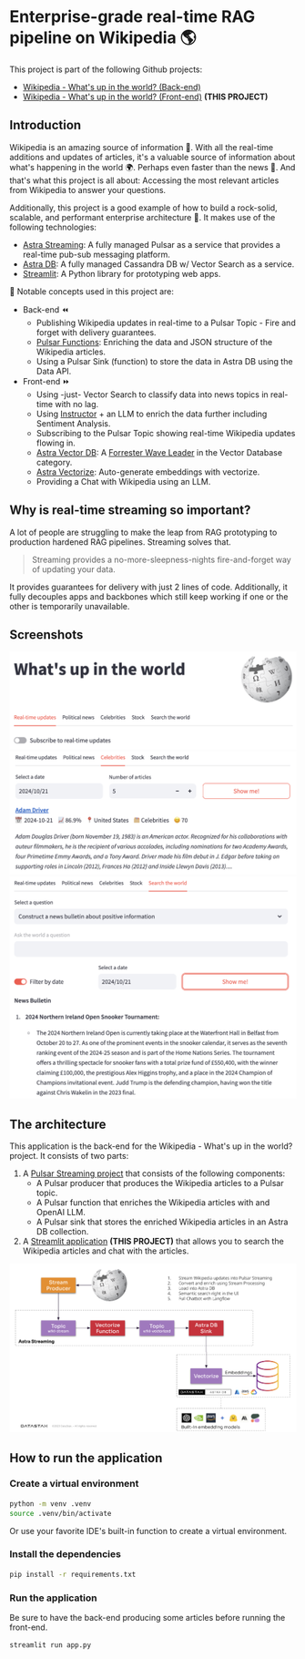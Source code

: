 # Enterprise-grade real-time RAG pipeline on Wikipedia 🌎
This project is part of the following Github projects:
- [Wikipedia - What's up in the world? (Back-end)](https://github.com/michelderu/wikipedia-pulsar-astra)
- [Wikipedia - What's up in the world? (Front-end)](https://github.com/michelderu/wikipedia-streamlit) **(THIS PROJECT)**

## Introduction
Wikipedia is an amazing source of information 🧠. With all the real-time additions and updates of articles, it's a valuable source of information about what's happening in the world 🌍. Perhaps even faster than the news 📰. And that's what this project is all about: Accessing the most relevant articles from Wikipedia to answer your questions.

Additionally, this project is a good example of how to build a rock-solid, scalable, and performant enterprise architecture 🚀. It makes use of the following technologies:
- [Astra Streaming](https://www.datastax.com/products/datastax-astra-streaming): A fully managed Pulsar as a service that provides a real-time pub-sub messaging platform.
- [Astra DB](https://www.datastax.com/products/datastax-astra-db): A fully managed Cassandra DB w/ Vector Search as a service.
- [Streamlit](https://streamlit.io/): A Python library for prototyping web apps.

🤩 Notable concepts used in this project are:
- Back-end ⏪
    - Publishing Wikipedia updates in real-time to a Pulsar Topic - Fire and forget with delivery guarantees.
    - [Pulsar Functions](https://pulsar.apache.org/docs/functions-overview/): Enriching the data and JSON structure of the Wikipedia articles.
    - Using a Pulsar Sink (function) to store the data in Astra DB using the Data API.
- Front-end ⏩
    - Using -just- Vector Search to classify data into news topics in real-time with no lag.
    - Using [Instructor](https://github.com/jxnl/instructor) + an LLM to enrich the data further including Sentiment Analysis.
    - Subscribing to the Pulsar Topic showing real-time Wikipedia updates flowing in.
    - [Astra Vector DB](https://docs.datastax.com/en/astra-db-serverless/get-started/concepts.html): A [Forrester Wave Leader](https://www.datastax.com/blog/forrester-wave-names-datastax-leader-vector-databases) in the Vector Database category.
    - [Astra Vectorize](https://docs.datastax.com/en/astra-db-serverless/databases/embedding-generation.html): Auto-generate embeddings with vectorize.
    - Providing a Chat with Wikipedia using an LLM.

## Why is real-time streaming so important?
A lot of people are struggling to make the leap from RAG prototyping to production hardened RAG pipelines. Streaming solves that.
> Streaming provides a no-more-sleepness-nights fire-and-forget way of updating your data.

It provides guarantees for delivery with just 2 lines of code. Additionally, it fully decouples apps and backbones which still keep working if one or the other is temporarily unavailable.

## Screenshots
![Application Interface](./assets/app-screenshot-1.png)
![Application Interface](./assets/app-screenshot-2.png)
![Application Interface](./assets/app-screenshot-3.png)

## The architecture
This application is the back-end for the Wikipedia - What's up in the world? project. It consists of two parts:
1. A [Pulsar Streaming project](https://github.com/michelderu/wikipedia-pulsar-astra) that consists of the following components:
    - A Pulsar producer that produces the Wikipedia articles to a Pulsar topic.
    - A Pulsar function that enriches the Wikipedia articles with and OpenAI LLM.
    - A Pulsar sink that stores the enriched Wikipedia articles in an Astra DB collection.
2. A [Streamlit application](https://github.com/michelderu/wikipedia-streamlit) **(THIS PROJECT)** that allows you to search the Wikipedia articles and chat with the articles.

![Architecture](./assets/architecture.png)

## How to run the application

### Create a virtual environment
```bash
python -m venv .venv
source .venv/bin/activate
```
Or use your favorite IDE's built-in function to create a virtual environment.

### Install the dependencies
```bash
pip install -r requirements.txt
```

### Run the application
Be sure to have the back-end producing some articles before running the front-end.
```bash
streamlit run app.py
```